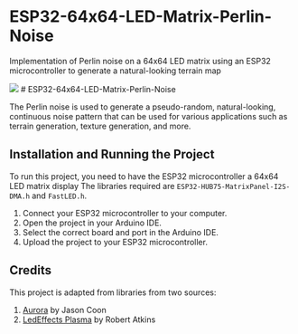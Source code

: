 # ESP32-64x64-LED-Matrix-Perlin-Noise
Implementation of Perlin noise on a 64x64 LED matrix using an ESP32 microcontroller to generate a natural-looking terrain map

<img src="https://github.com/bradleeharr/Perlin-Noise-LED-Matrix/blob/main/20231121_183643.gif?raw=true"/>
# ESP32-64x64-LED-Matrix-Perlin-Noise

The Perlin noise is used to generate a pseudo-random, natural-looking, continuous noise pattern that can be used for various applications such as terrain generation, texture generation, and more.

## Installation and Running the Project

To run this project, you need to have the ESP32 microcontroller a 64x64 LED matrix display The libraries required are `ESP32-HUB75-MatrixPanel-I2S-DMA.h` and `FastLED.h`.

1. Connect your ESP32 microcontroller to your computer.
2. Open the project in your Arduino IDE.
3. Select the correct board and port in the Arduino IDE.
4. Upload the project to your ESP32 microcontroller.


## Credits

This project is adapted from libraries from two sources:

1. [Aurora](https://github.com/pixelmatix/aurora) by Jason Coon
2. [LedEffects Plasma](https://bitbucket.org/ratkins/ledeffects/src/26ed3c51912af6fac5f1304629c7b4ab7ac8ca4b/Plasma.cpp?at=default) by Robert Atkins

